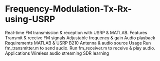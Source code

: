 # Frequency-Modulation-Tx-Rx-using-USRP
Real-time FM transmission &amp; reception with USRP &amp; MATLAB.  Features  Transmit &amp; receive FM signals  Adjustable frequency &amp; gain  Audio playback  Requirements  MATLAB &amp; USRP B210  Antenna &amp; audio source  Usage  Run fm_transmitter.m to send audio.  Run fm_receiver.m to receive &amp; play audio.  Applications  Wireless audio streaming  SDR learning
